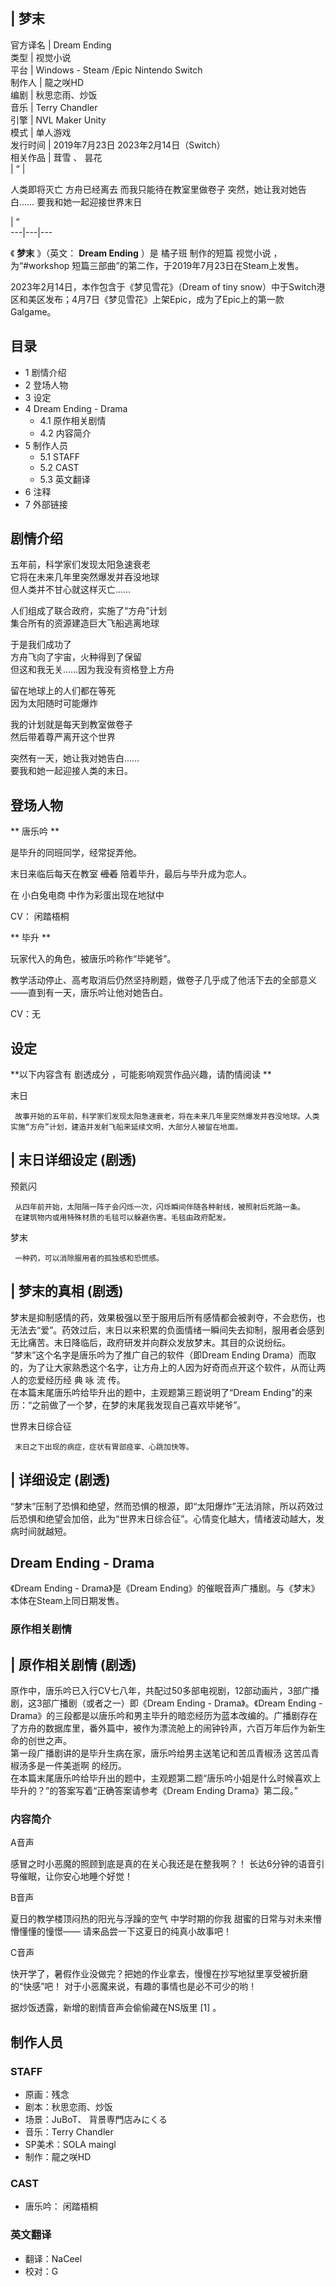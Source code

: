 |  梦末  
---  
官方译名  |  Dream Ending   
类型  |  视觉小说   
平台  |  Windows  \-  Steam  /Epic  Nintendo Switch   
制作人  |  龍之咲HD   
编剧  |  秋思恋雨、炒饭   
音乐  |  Terry Chandler   
引擎  |  NVL Maker Unity   
模式  |  单人游戏   
发行时间  |  2019年7月23日  2023年2月14日（Switch）   
相关作品  |  茸雪  、  昙花   
|  “  | 

人类即将灭亡  方舟已经离去  而我只能待在教室里做卷子  突然，她让我对她告白……  要我和她一起迎接世界末日 </br>

|  ”  
---|---|---  
  
《 **梦末** 》（英文： **Dream Ending** ）是  橘子班  制作的短篇  视觉小说  ，为“#workshop
短篇三部曲”的第二作，于2019年7月23日在Steam上发售。

2023年2月14日，本作包含于《梦见雪花》（Dream of tiny
snow）中于Switch港区和美区发布；4月7日《梦见雪花》上架Epic，成为了Epic上的第一款Galgame。

##  目录

  * 1  剧情介绍 
  * 2  登场人物 
  * 3  设定 
  * 4  Dream Ending - Drama 
    * 4.1  原作相关剧情 
    * 4.2  内容简介 
  * 5  制作人员 
    * 5.1  STAFF 
    * 5.2  CAST 
    * 5.3  英文翻译 
  * 6  注释 
  * 7  外部链接 

##  剧情介绍

五年前，科学家们发现太阳急速衰老  
它将在未来几年里突然爆发并吞没地球  
但人类并不甘心就这样灭亡……  
  
人们组成了联合政府，实施了“方舟”计划  
集合所有的资源建造巨大飞船逃离地球  
  
于是我们成功了  
方舟飞向了宇宙，火种得到了保留  
但这和我无关……因为我没有资格登上方舟  
  
留在地球上的人们都在等死  
因为太阳随时可能爆炸  
  
我的计划就是每天到教室做卷子  
然后带着尊严离开这个世界  
  
突然有一天，她让我对她告白……  
要我和她一起迎接人类的末日。

##  登场人物

** 唐乐吟  **

是毕升的同班同学，经常捉弄他。

末日来临后每天在教室 ~~缠着~~ 陪着毕升，最后与毕升成为恋人。

在  小白兔电商  中作为彩蛋出现在地狱中

CV：  闲踏梧桐

** 毕升  **

玩家代入的角色，被唐乐吟称作“毕姥爷”。

教学活动停止、高考取消后仍然坚持刷题，做卷子几乎成了他活下去的全部意义——直到有一天，唐乐吟让他对她告白。

CV：无

##  设定

**以下内容含有 剧透成分  ，可能影响观赏作品兴趣，请酌情阅读 **

末日

     故事开始的五年前，科学家们发现太阳急速衰老，将在未来几年里突然爆发并吞没地球。人类实施“方舟”计划，建造并发射飞船来延续文明，大部分人被留在地面。 
|  末日详细设定  (剧透)  
---  
  
预氦闪

     从四年前开始，太阳隔一阵子会闪烁一次，闪烁瞬间伴随各种射线，被照射后死路一条。 
     在建筑物内或用特殊材质的毛毯可以躲避伤害。毛毯由政府配发。   
  
梦末

     一种药，可以消除服用者的孤独感和恐慌感。 
|  梦末的真相  (剧透)  
---  
梦末是抑制感情的药，效果极强以至于服用后所有感情都会被剥夺，不会悲伤，也无法去“爱”。药效过后，末日以来积累的负面情绪一瞬间失去抑制，服用者会感到无比痛苦。末日降临后，政府研发并向群众发放梦末。其目的众说纷纭。
</br> “梦末”这个名字是唐乐吟为了推广自己的软件（即Dream Ending
Drama）而取的，为了让大家熟悉这个名字，让方舟上的人因为好奇而点开这个软件，从而让两人的恋爱经历经 典 咏 流 传。 </br>
在本篇末尾唐乐吟给毕升出的题中，主观题第三题说明了“Dream Ending”的来历：“之前做了一个梦，在梦的末尾我发现自己喜欢毕姥爷”。 </br>  
  
世界末日综合征

     末日之下出现的病症，症状有胃部痉挛、心跳加快等。 
|  详细设定  (剧透)  
---  
“梦末”压制了恐惧和绝望，然而恐惧的根源，即“太阳爆炸”无法消除，所以药效过后恐惧和绝望会加倍，此为“世界末日综合征”。心情变化越大，情绪波动越大，发病时间就越短。
</br>  
  
##  Dream Ending - Drama

《Dream Ending - Drama》是《Dream Ending》的催眠音声广播剧。与《梦末》本体在Steam上同日期发售。

###  原作相关剧情

|  原作相关剧情  (剧透)  
---  
原作中，唐乐吟已入行CV七八年，共配过50多部电视剧，12部动画片，3部广播剧，这3部广播剧（或者之一）即《Dream Ending -
Drama》。《Dream Ending -
Drama》的三段都是以唐乐吟和男主毕升的暗恋经历为蓝本改编的。广播剧存在了方舟的数据库里，番外篇中，被作为漂流舱上的闹钟铃声，六百万年后作为新生命的创世之声。
</br> 第一段广播剧讲的是毕升生病在家，唐乐吟给男主送笔记和苦瓜青椒汤  这苦瓜青椒汤多是一件美逝啊  的经历。 </br>
在本篇末尾唐乐吟给毕升出的题中，主观题第二题“唐乐吟小姐是什么时候喜欢上毕升的？”的答案写着“正确答案请参考《Dream Ending
Drama》第二段。” </br>  
  
###  内容简介

A音声

感冒之时小恶魔的照顾到底是真的在关心我还是在整我啊？！ 长达6分钟的语音引导催眠，让你安心地睡个好觉！

B音声

夏日的教学楼顶闷热的阳光与浮躁的空气 中学时期的你我 甜蜜的日常与对未来懵懵懂懂的憧憬—— 请来品尝一下这夏日的纯真小故事吧！

C音声

快开学了，暑假作业没做完？把她的作业拿去，慢慢在抄写地狱里享受被折磨的“快感”吧！ 对于小恶魔来说，有趣的事情也是必不可少的哟！

据炒饭透露，新增的剧情音声会偷偷藏在NS版里  [1]  。

##  制作人员

###  STAFF

  * 原画：残念 
  * 剧本：秋思恋雨、炒饭 
  * 场景：JuBoT、  背景専門店みにくる 
  * 音乐：Terry Chandler 
  * SP美术：SOLA maingl 
  * 制作：龍之咲HD 

###  CAST

  * 唐乐吟：  闲踏梧桐 

###  英文翻译

  * 翻译：NaCeel 
  * 校对：G 